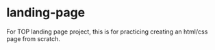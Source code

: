 # landing-page
For TOP landing page project, this is for practicing creating an html/css page from scratch.

